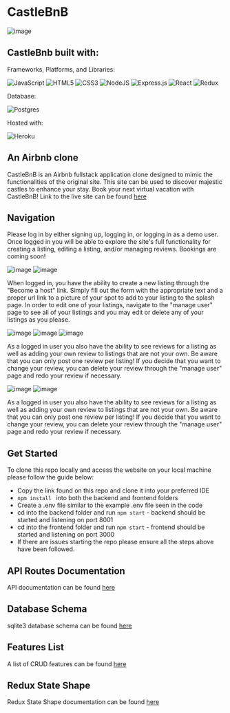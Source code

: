 # CastleBnB

![image](https://user-images.githubusercontent.com/95837496/197293118-7664e108-e992-4535-89f3-47d0c89684f0.png)

## CastleBnb built with:

Frameworks, Platforms, and Libraries: 

![JavaScript](https://img.shields.io/badge/javascript-%23323330.svg?style=for-the-badge&logo=javascript&logoColor=%23F7DF1E)
![HTML5](https://img.shields.io/badge/html5-%23E34F26.svg?style=for-the-badge&logo=html5&logoColor=white)
![CSS3](https://img.shields.io/badge/css3-%231572B6.svg?style=for-the-badge&logo=css3&logoColor=white)
![NodeJS](https://img.shields.io/badge/node.js-6DA55F?style=for-the-badge&logo=node.js&logoColor=white)
![Express.js](https://img.shields.io/badge/express.js-%23404d59.svg?style=for-the-badge&logo=express&logoColor=%2361DAFB)
![React](https://img.shields.io/badge/react-%2320232a.svg?style=for-the-badge&logo=react&logoColor=%2361DAFB)
![Redux](https://img.shields.io/badge/redux-%23593d88.svg?style=for-the-badge&logo=redux&logoColor=white)

Database:

![Postgres](https://img.shields.io/badge/postgres-%23316192.svg?style=for-the-badge&logo=postgresql&logoColor=white)

Hosted with:

![Heroku](https://img.shields.io/badge/heroku-%23430098.svg?style=for-the-badge&logo=heroku&logoColor=white)


## An Airbnb clone

CastleBnB is an Airbnb fullstack application clone designed to mimic the functionalities of the original site. This site can be used to discover majestic castles to enhance your stay. Book your next virtual vacation with CastleBnB! Link to the live site can be found [here](https://airbnb-clone-kylesolano.herokuapp.com/)

## Navigation

Please log in by either signing up, logging in, or logging in as a demo user. Once logged in you will be able to explore the site's full functionality for creating a listing, editing a listing, and/or managing reviews. Bookings are coming soon! 

![image](https://user-images.githubusercontent.com/95837496/197423063-b2188225-aa5e-454c-b5f6-0c2dea46a10e.png)
![image](https://user-images.githubusercontent.com/95837496/197423098-114b8e29-8a48-44d4-9218-66f9f972f641.png)

When logged in, you have the ability to create a new listing through the "Become a host" link. Simply fill out the form with the appropriate text and a proper url link to a picture of your spot to add to your listing to the splash page. In order to edit one of your listings, navigate to the "manage user" page to see all of your listings and you may edit or delete any of your listings as you please.

![image](https://user-images.githubusercontent.com/95837496/197423342-616ee565-8c42-45e8-9edd-17b15951a4ab.png)
![image](https://user-images.githubusercontent.com/95837496/197423197-1a72e886-ed37-4a27-80aa-b21a57117b11.png)
![image](https://user-images.githubusercontent.com/95837496/197423240-8888f9be-3ac2-4910-b12b-469887d956a9.png)

As a logged in user you also have the ability to see reviews for a listing as well as adding your own review to listings that are not your own. Be aware that you can only post one review per listing! If you decide that you want to change your review, you can delete your review through the "manage user" page and redo your review if necessary. 

![image](https://user-images.githubusercontent.com/95837496/197423208-7a1e0905-fd39-43a8-bc60-91968cdad895.png)
![image](https://user-images.githubusercontent.com/95837496/197423360-85b7d25a-2aab-4d12-a92a-db91a7a5d6bc.png)


As a logged in user you also have the ability to see reviews for a listing as well as adding your own review to listings that are not your own. Be aware that you can only post one review per listing! If you decide that you want to change your review, you can delete your review through the "manage user" page and redo your review if necessary. 

## Get Started

To clone this repo locally and access the website on your local machine please follow the guide below: 

* Copy the link found on this repo and clone it into your preferred IDE 
* ```npm install ``` into both the backend and frontend folders
* Create a .env file similar to the example .env file seen in the code
* cd into the backend folder and run ```npm start``` - backend should be started and listening on port 8001
* cd into the frontend folder and run ```npm start``` - frontend should be started and listening on port 3000
* If there are issues starting the repo please ensure all the steps above have been followed.

## API Routes Documentation

API documentation can be found [here](https://github.com/kgsolano/API-project-airbnb/wiki/API-Documentation)

## Database Schema

sqlite3 database schema can be found [here](https://github.com/kgsolano/API-project-airbnb/wiki/Database-Schema)

## Features List

A list of CRUD features can be found [here](https://github.com/kgsolano/API-project-airbnb/wiki/Features-List)

## Redux State Shape

Redux State Shape documentation can be found [here](https://github.com/kgsolano/API-project-airbnb/wiki/Redux-Store-Shape)
